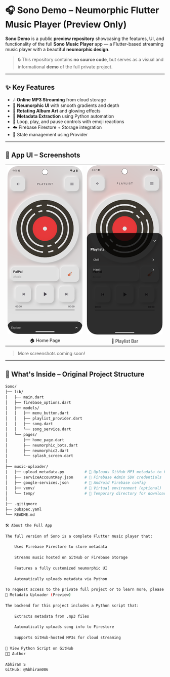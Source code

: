 # 🎧 Sono Demo – Neumorphic Flutter Music Player (Preview Only)

**Sono Demo** is a public **preview repository** showcasing the features, UI, and functionality of the full **Sono Music Player** app — a Flutter-based streaming music player with a beautiful **neumorphic design**.

> 🔒 This repository contains **no source code**, but serves as a visual and informational **demo** of the full private project.

---

## ✨ Key Features

- 🎶 **Online MP3 Streaming** from cloud storage  
- 🌟 **Neumorphic UI** with smooth gradients and depth  
- 💫 **Rotating Album Art** and glowing effects  
- 📀 **Metadata Extraction** using Python automation  
- 🔁 Loop, play, and pause controls with emoji reactions  
- ☁️ Firebase Firestore + Storage integration  
- 🧠 State management using Provider  

---

## 📸 App UI – Screenshots

<table>
  <tr>
    <td><img src="screenshots/home_page.png" width="300"/></td>
    <td><img src="screenshots/playlist_bar.png" width="300"/></td>
  </tr>
  <tr>
    <td align="center">🏠 Home Page</td>
    <td align="center">🎵 Playlist Bar</td>
  </tr>
</table>

> More screenshots coming soon!

---

## 📂 What's Inside – Original Project Structure

```bash
Sono/
├── lib/
│   ├── main.dart
│   ├── firebase_options.dart
│   ├── models/
│   │   ├── menu_button.dart
│   │   ├── playlist_provider.dart
│   │   ├── song.dart
│   │   └── song_service.dart
│   └── pages/
│       ├── home_page.dart
│       ├── neumorphic_bots.dart
│       ├── neumorphic2.dart
│       └── splash_screen.dart
│
├── music-uploader/
│   ├── upload_metadata.py         # 🔁 Uploads GitHub MP3 metadata to Firestore
│   ├── serviceAccountKey.json     # 🔐 Firebase Admin SDK credentials
│   ├── google-services.json       # 🔗 Android Firebase config
│   ├── venv/                      # 🐍 Virtual environment (optional)
│   └── temp/                      # 📂 Temporary directory for downloaded MP3s
│
├── .gitignore
├── pubspec.yaml
└── README.md

🛠 About the Full App

The full version of Sono is a complete Flutter music player that:

    Uses Firebase Firestore to store metadata

    Streams music hosted on GitHub or Firebase Storage

    Features a fully customized neumorphic UI

    Automatically uploads metadata via Python

To request access to the private full project or to learn more, please contact the author.
📄 Metadata Uploader (Preview)

The backend for this project includes a Python script that:

    Extracts metadata from .mp3 files

    Automatically uploads song info to Firestore

    Supports GitHub-hosted MP3s for cloud streaming

📎 View Python Script on GitHub
👨‍💻 Author

Abhiram S
GitHub: @Abhiram086
